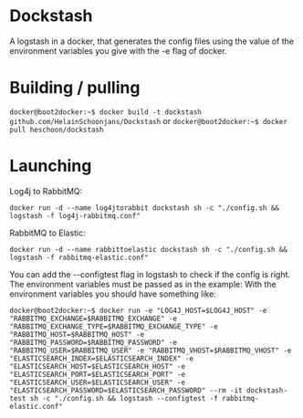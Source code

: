 # Dockstash

A logstash in a docker, that generates the config files using the value of the environment variables you give with the -e flag of docker.

# Building / pulling

```docker@boot2docker:~$ docker build -t dockstash github.com/HelainSchoonjans/Dockstash```
or
```docker@boot2docker:~$ docker pull heschoon/dockstash```

# Launching
Log4j to RabbitMQ:

```docker run -d --name log4jtorabbit dockstash sh -c "./config.sh && logstash -f log4j-rabbitmq.conf"```

RabbitMQ to Elastic:

```docker run -d --name rabbittoelastic dockstash sh -c "./config.sh && logstash -f rabbitmq-elastic.conf"```


You can add the --configtest flag in logstash to check if the config is right.
The environment variables must be passed as in the example:
With the environment variables you should have something like:

```docker@boot2docker:~$ docker run -e "LOG4J_HOST=$LOG4J_HOST" -e "RABBITMQ_EXCHANGE=$RABBITMQ_EXCHANGE" -e "RABBITMQ_EXCHANGE_TYPE=$RABBITMQ_EXCHANGE_TYPE" -e "RABBITMQ_HOST=$RABBITMQ_HOST" -e "RABBITMQ_PASSWORD=$RABBITMQ_PASSWORD" -e "RABBITMQ_USER=$RABBITMQ_USER" -e "RABBITMQ_VHOST=$RABBITMQ_VHOST" -e "ELASTICSEARCH_INDEX=$ELASTICSEARCH_INDEX" -e "ELASTICSEARCH_HOST=$ELASTICSEARCH_HOST" -e "ELASTICSEARCH_PORT=$ELASTICSEARCH_PORT" -e "ELASTICSEARCH_USER=$ELASTICSEARCH_USER" -e "ELASTICSEARCH_PASSWORD=$ELASTICSEARCH_PASSWORD" --rm -it dockstash-test sh -c "./config.sh && logstash --configtest -f rabbitmq-elastic.conf"```
